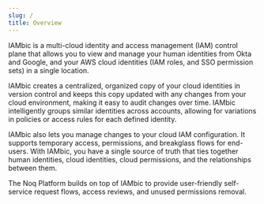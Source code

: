 ```yaml
---
slug: /
title: Overview
---
```

IAMbic is a multi-cloud identity and access management (IAM) control plane that allows you to view and manage your human identities from Okta and Google, and your AWS cloud identities (IAM roles, and SSO permission sets) in a single location.

IAMbic creates a centralized, organized copy of your cloud identities in version control and keeps this copy updated with any changes from your cloud environment, making it easy to audit changes over time. IAMbic intelligently groups similar identities across accounts, allowing for variations in policies or access rules for each defined identity.

IAMbic also lets you manage changes to your cloud IAM configuration. It supports temporary access, permissions, and breakglass flows for end-users. With IAMbic, you have a single source of truth that ties together human identities, cloud identities, cloud permissions, and the relationships between them.

The Noq Platform builds on top of IAMbic to provide user-friendly self-service request flows, access reviews, and unused permissions removal.

